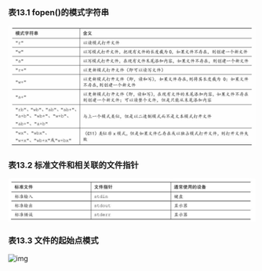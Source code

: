 ### 表13.1 fopen()的模式字符串

![img](.\img\表13.1_fopen()的模式字符串.png)

### 表13.2 标准文件和相关联的文件指针

![img](.\img\表13.2_标准文件和相关联的文件指针.png)

### 表13.3 文件的起始点模式

![img]()
